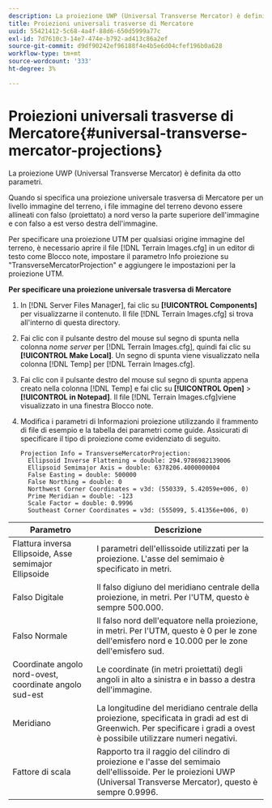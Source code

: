 ```yaml
---
description: La proiezione UWP (Universal Transverse Mercator) è definita da otto parametri.
title: Proiezioni universali trasverse di Mercatore
uuid: 55421412-5c68-4a4f-88d6-650d5999a77c
exl-id: 7d7610c3-14e7-474e-b792-ad413c86a2ef
source-git-commit: d9df90242ef96188f4e4b5e6d04cfef196b0a628
workflow-type: tm+mt
source-wordcount: '333'
ht-degree: 3%

---
```


# Proiezioni universali trasverse di Mercatore{#universal-transverse-mercator-projections}

La proiezione UWP (Universal Transverse Mercator) è definita da otto parametri.

Quando si specifica una proiezione universale trasversa di Mercatore per un livello immagine del terreno, i file immagine del terreno devono essere allineati con falso (proiettato) a nord verso la parte superiore dell&#39;immagine e con falso a est verso destra dell&#39;immagine.

Per specificare una proiezione UTM per qualsiasi origine immagine del terreno, è necessario aprire il file [!DNL Terrain Images.cfg] in un editor di testo come Blocco note, impostare il parametro Info proiezione su &quot;TransverseMercatorProjection&quot; e aggiungere le impostazioni per la proiezione UTM.

**Per specificare una proiezione universale trasversa di Mercatore**

1. In [!DNL Server Files Manager], fai clic su **[!UICONTROL Components]** per visualizzarne il contenuto. Il file [!DNL Terrain Images.cfg] si trova all&#39;interno di questa directory.

1. Fai clic con il pulsante destro del mouse sul segno di spunta nella colonna *nome server* per [!DNL Terrain Images.cfg], quindi fai clic su **[!UICONTROL Make Local]**. Un segno di spunta viene visualizzato nella colonna [!DNL Temp] per [!DNL Terrain Images.cfg].

1. Fai clic con il pulsante destro del mouse sul segno di spunta appena creato nella colonna [!DNL Temp] e fai clic su **[!UICONTROL Open]** > **[!UICONTROL in Notepad]**. Il file [!DNL Terrain Images.cfg]viene visualizzato in una finestra Blocco note.

1. Modifica i parametri di Informazioni proiezione utilizzando il frammento di file di esempio e la tabella dei parametri come guide. Assicurati di specificare il tipo di proiezione come evidenziato di seguito.

   ```
   Projection Info = TransverseMercatorProjection:
     Ellipsoid Inverse Flattening = double: 294.9786982139006
     Ellipsoid Semimajor Axis = double: 6378206.4000000004
     False Easting = double: 500000
     False Northing = double: 0
     Northwest Corner Coordinates = v3d: (550339, 5.42059e+006, 0)
     Prime Meridian = double: -123
     Scale Factor = double: 0.9996
     Southeast Corner Coordinates = v3d: (555099, 5.41356e+006, 0)
   ```

| Parametro | Descrizione |
|---|---|
| Flattura inversa Ellipsoide, Asse semimajor Ellipsoide | I parametri dell&#39;ellissoide utilizzati per la proiezione. L&#39;asse del semimaio è specificato in metri. |
| Falso Digitale | Il falso digiuno del meridiano centrale della proiezione, in metri. Per l&#39;UTM, questo è sempre 500.000. |
| Falso Normale | Il falso nord dell&#39;equatore nella proiezione, in metri. Per l&#39;UTM, questo è 0 per le zone dell&#39;emisfero nord e 10.000 per le zone dell&#39;emisfero sud. |
| Coordinate angolo nord-ovest, coordinate angolo sud-est | Le coordinate (in metri proiettati) degli angoli in alto a sinistra e in basso a destra dell&#39;immagine. |
| Meridiano | La longitudine del meridiano centrale della proiezione, specificata in gradi ad est di Greenwich. Per specificare i gradi a ovest è possibile utilizzare numeri negativi. |
| Fattore di scala | Rapporto tra il raggio del cilindro di proiezione e l&#39;asse del semimaio dell&#39;ellissoide. Per le proiezioni UWP (Universal Transverse Mercator), questo è sempre 0.9996. |
